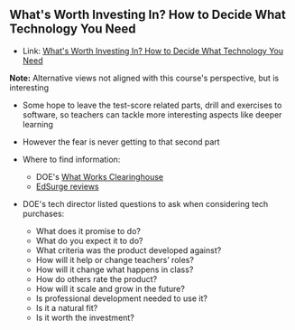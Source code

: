 ## What's Worth Investing In? How to Decide What Technology You Need

- Link: [What's Worth Investing In? How to Decide What Technology You Need](http://ww2.kqed.org/mindshift/2012/10/11/whats-worth-investing-in-criteria-for-choosing-technology-for-learning/)

**Note:** Alternative views not aligned with this course's perspective, but is
interesting

- Some hope to leave the test-score related parts, drill and exercises to
  software, so teachers can tackle more interesting aspects like deeper
  learning

- However the fear is never getting to that second part

- Where to find information:
    - DOE's [What Works Clearinghouse](http://ies.ed.gov/ncee/wwc/)
    - [EdSurge reviews](https://www.edsurge.com/product-reviews/)

- DOE's tech director listed questions to ask when considering tech purchases:
    - What does it promise to do?
    - What do you expect it to do?
    - What criteria was the product developed against?
    - How will it help or change teachers’ roles?
    - How will it change what happens in class?
    - How do others rate the product?
    - How will it scale and grow in the future?
    - Is professional development needed to use it?
    - Is it a natural fit?
    - Is it worth the investment?



